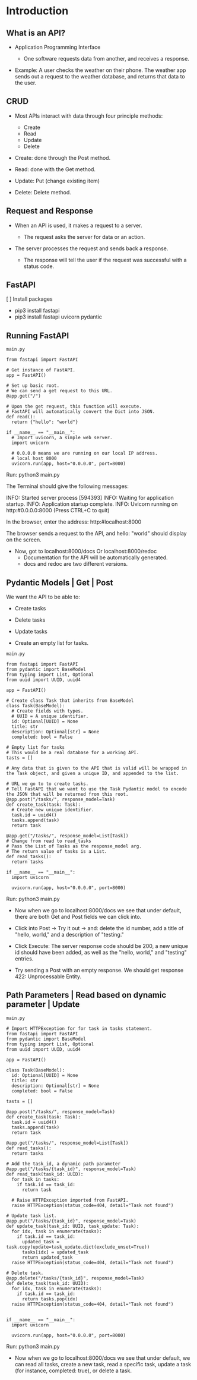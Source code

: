 # Introduction

## What is an API?

- Application Programming Interface
  - One software requests data from another, and receives a response.

- Example: A user checks the weather on their phone. The weather app sends out a request to the weather database, and returns that data to the user.


## CRUD

- Most APIs interact with data through four principle methods:
  - Create
  - Read 
  - Update
  - Delete

- Create: done through the Post method. 
- Read: done with the Get method.
- Update: Put (change existing item)
- Delete: Delete method.


## Request and Response

- When an API is used, it makes a request to a server.
  - The request asks the server for data or an action.
  
- The server processes the request and sends back a response.
  - The response will tell the user if the request was successful with a status code.
  

## FastAPI

[ ] Install packages
  - pip3 install fastapi
  - pip3 install fastapi uvicorn pydantic


## Running FastAPI

```
main.py

from fastapi import FastAPI

# Get instance of FastAPI.
app = FastAPI()

# Set up basic root.
# We can send a get request to this URL.
@app.get("/")

# Upon the get request, this function will execute.
# FastAPI will automatically convert the Dict into JSON.
def read():
  return {"hello": "world"}

if __name__ == "__main__":
  # Import uvicorn, a simple web server.
  import uvicorn

  # 0.0.0.0 means we are running on our local IP address.
  # local host 8000
  uvicorn.run(app, host="0.0.0.0", port=8000)
```

Run:
python3 main.py

The Terminal should give the following messages:

INFO:     Started server process [594393]
INFO:     Waiting for application startup.
INFO:     Application startup complete.
INFO:     Uvicorn running on http:#0.0.0.0:8000 (Press CTRL+C to quit)

In the browser, enter the address: http:#localhost:8000

The browser sends a request to the API, and hello: "world" should display on the screen.

- Now, got to localhost:8000/docs Or localhost:8000/redoc
  - Documentation for the API will be automatically generated.
  - docs and redoc are two different versions.


## Pydantic Models | Get | Post

We want the API to be able to:
- Create tasks
- Delete tasks 
- Update tasks

- Create an empty list for tasks.


```
main.py

from fastapi import FastAPI
from pydantic import BaseModel
from typing import List, Optional
from uuid import UUID, uuid4

app = FastAPI()

# Create class Task that inherits from BaseModel
class Task(BaseModel):
  # Create fields with types.
  # UUID = A unique identifier.
  id: Optional[UUID] = None
  title: str
  description: Optional[str] = None
  completed: bool = False

# Empty list for tasks
# This would be a real database for a working API.
tasts = []

# Any data that is given to the API that is valid will be wrapped in the Task object, and given a unique ID, and appended to the list.

# URL we go to to create tasks.
# Tell FastAPI that we want to use the Task Pydantic model to encode the JSON that will be returned from this root.
@app.post("/tasks/", response_model=Task)
def create_task(task: Task):
  # Create new unique identifier.
  task.id = uuid4()
  tasks.append(task)
  return task

@app.get("/tasks/", response_model=List[Task])
# Change from read to read_tasks
# Pass the List of Tasks as the response_model arg.
# The return value of tasks is a List.
def read_tasks():
  return tasks

if __name__ == "__main__":
  import uvicorn

  uvicorn.run(app, host="0.0.0.0", port=8000)
```

Run:
python3 main.py

- Now when we go to localhost:8000/docs we see that under default, there are  both Get and Post fields we can click into.

- Click into Post -> Try it out -> and: delete the id number, add a title of "hello, world," and a description of "testing."

- Click Execute: The server response code should be 200, a new unique id should have been added, as well as the "hello, world," and "testing" entries.

- Try sending a Post with an empty response. We should get response 422: Unprocessable Entity.


## Path Parameters | Read based on dynamic parameter | Update

```
main.py

# Import HTTPException for for task in tasks statement.
from fastapi import FastAPI
from pydantic import BaseModel
from typing import List, Optional
from uuid import UUID, uuid4

app = FastAPI()

class Task(BaseModel):
  id: Optional[UUID] = None
  title: str
  description: Optional[str] = None
  completed: bool = False

tasts = []

@app.post("/tasks/", response_model=Task)
def create_task(task: Task):
  task.id = uuid4()
  tasks.append(task)
  return task

@app.get("/tasks/", response_model=List[Task])
def read_tasks():
  return tasks

# Add the task_id, a dynamic path parameter
@app.get("/tasks/{task_id}", response_model=Task)
def read_task(task_id: UUID):
  for task in tasks:
    if task.id == task_id:
      return task
  
  # Raise HTTPException imported from FastAPI.
  raise HTTPException(status_code=404, detail="Task not found")

# Update task list.
@app.put("/tasks/{task_id}", response_model=Task)
def update_task(task_id: UUID, task_update: Task):
  for idx, task in enumerate(tasks):
    if task.id == task_id:
      updated_task = task.copy(update=task_update.dict(exclude_unset=True))
      tasks[idx] = updated_task
      return updated_task
  raise HTTPException(status_code=404, detail="Task not found")

# Delete task.
@app.delete("/tasks/{task_id}", response_model=Task)
def delete_task(task_id: UUID):
  for idx, task in enumerate(tasks):
    if task.id == task_id:
      return tasks.pop(idx)
  raise HTTPException(status_code=404, detail="Task not found") 
  

if __name__ == "__main__":
  import uvicorn

  uvicorn.run(app, host="0.0.0.0", port=8000)
```

Run:
python3 main.py

- Now when we go to localhost:8000/docs we see that under default, we can read all tasks, create a new task, read a specific task, update a task (for instance, completed: true), or delete a task.







